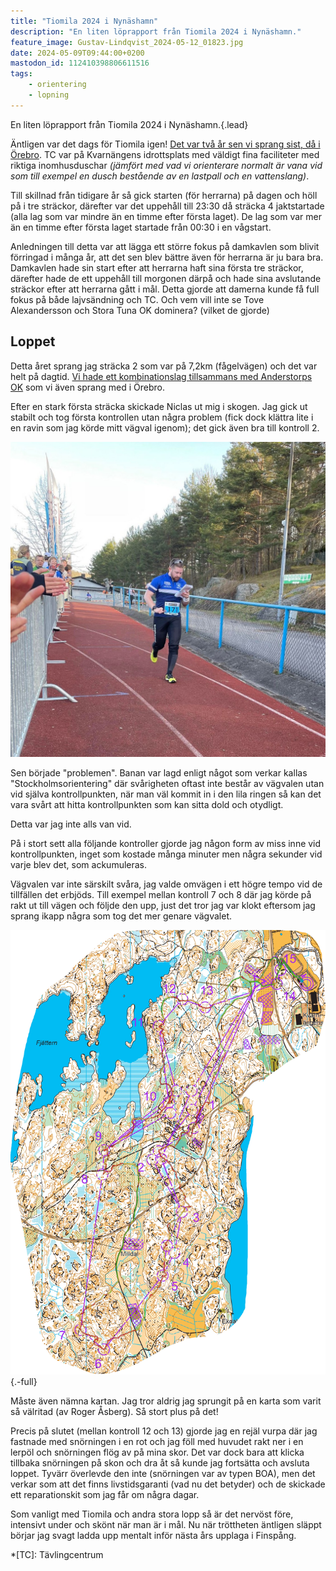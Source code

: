 ```yaml
---
title: "Tiomila 2024 i Nynäshamn"
description: "En liten löprapport från Tiomila 2024 i Nynäshamn."
feature_image: Gustav-Lindqvist_2024-05-12_01823.jpg
date: 2024-05-09T09:44:00+0200
mastodon_id: 112410398806611516
tags:
    - orientering
    - lopning
---
```


En liten löprapport från Tiomila 2024 i Nynäshamn.{.lead}

Äntligen var det dags för Tiomila igen! [Det var två år sen vi sprang sist, då i Örebro](/2022/05/08/tiomila-2022-i-annaboda-orebro/). TC var på Kvarnängens idrottsplats med väldigt fina faciliteter med riktiga inomhusduschar _(jämfört med vad vi orienterare normalt är vana vid som till exempel en dusch bestående av en lastpall och en vattenslang)_.

Till skillnad från tidigare år så gick starten (för herrarna) på dagen och höll på i tre sträckor, därefter var det uppehåll till 23:30 då sträcka 4 jaktstartade (alla lag som var mindre än en timme efter första laget). De lag som var mer än en timme efter första laget startade från 00:30 i en vågstart.

Anledningen till detta var att lägga ett större fokus på damkavlen som blivit förringad i många år, att det sen blev bättre även för herrarna är ju bara bra. Damkavlen hade sin start efter att herrarna haft sina första tre sträckor, därefter hade de ett uppehåll till morgonen därpå och hade sina avslutande sträckor efter att herrarna gått i mål. Detta gjorde att damerna kunde få full fokus på både lajvsändning och TC. Och vem vill inte se Tove Alexandersson och Stora Tuna OK dominera? (vilket de gjorde)

## Loppet

Detta året sprang jag sträcka 2 som var på 7,2km (fågelvägen) och det var helt på dagtid. [Vi hade ett kombinationslag tillsammans med Anderstorps OK](http://online.10mila.se/index2.php?bibNumber=171) som vi även sprang med i Örebro.

Efter en stark första sträcka skickade Niclas ut mig i skogen. Jag gick ut stabilt och tog första kontrollen utan några problem (fick dock klättra lite i en ravin som jag körde mitt vägval igenom); det gick även bra till kontroll 2.

![Jag på väg till startpunkten med huvudet ner i kartan. Jag har svarta byxor, en blå tröja med en nummerlapp som det står nummer 171 på.](2024-05-04_Gustav-till-start_Elise-Josefsson.jpg "Foto av Elise Josefsson")

Sen började "problemen". Banan var lagd enligt något som verkar kallas "Stockholmsorientering" där svårigheten oftast inte består av vägvalen utan vid själva kontrollpunkten, när man väl kommit in i den lila ringen så kan det vara svårt att hitta kontrollpunkten som kan sitta dold och otydligt.

Detta var jag inte alls van vid.

På i stort sett alla följande kontroller gjorde jag någon form av miss inne vid kontrollpunkten, inget som kostade många minuter men några sekunder vid varje blev det, som ackumuleras.

Vägvalen var inte särskilt svåra, jag valde omvägen i ett högre tempo vid de tillfällen det erbjöds. Till exempel mellan kontroll 7 och 8 där jag körde på rakt ut till vägen och följde den upp, just det tror jag var klokt eftersom jag sprang ikapp några som tog det mer genare vägvalet.

![En orienteringskarta över sträcka 2 på Tiomila 2024 i Nynäshamn. Banan med gaffling är utmärkta med lila linjer och ringar och ett GPS-spår för hur banan sprangs är utritad som en linje färglagd i rött till grönt baserat på hur snabbt det gick vid den punkten.](Livelox_Tiomila-Nynashamn-Stafettligan-3-_Herrkavlen_2_GustavLindqvist.webp "[Se hur jag sprang i Livelox](https://www.livelox.com/Viewer/Tiomila-Nynashamn-Stafettligan-3-/Herrkavlen/2?classId=708794&relayLeg=2)"){.-full}

Måste även nämna kartan. Jag tror aldrig jag sprungit på en karta som varit så välritad (av Roger Åsberg). Så stort plus på det!

Precis på slutet (mellan kontroll 12 och 13) gjorde jag en rejäl vurpa där jag fastnade med snörningen i en rot och jag föll med huvudet rakt ner i en lerpöl och snörningen flög av på mina skor. Det var dock bara att klicka tillbaka snörningen på skon och dra åt så kunde jag fortsätta och avsluta loppet. Tyvärr överlevde den inte (snörningen var av typen BOA), men det verkar som att det finns livstidsgaranti (vad nu det betyder) och de skickade ett reparationskit som jag får om några dagar.

Som vanligt med Tiomila och andra stora lopp så är det nervöst före, intensivt under och skönt när man är i mål. Nu när tröttheten äntligen släppt börjar jag svagt ladda upp mentalt inför nästa års upplaga i Finspång.

*[TC]: Tävlingcentrum
